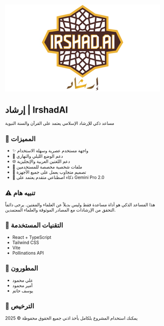 ![IrshadAI Banner](./public/banner.png)

# إرشاد | IrshadAI

مساعد ذكي للإرشاد الإسلامي يعتمد على القرآن والسنة النبوية


## 🌟 المميزات

- ✨ واجهة مستخدم عصرية وسهلة الاستخدام
- 🌙 دعم الوضع الليلي والنهاري
- 🌐 دعم اللغتين العربية والإنجليزية
- 👤 ملفات شخصية مخصصة للمستخدمين
- 📱 تصميم متجاوب يعمل على جميع الأجهزة
- 🤖 ذكاء اصطناعي متقدم يعتمد على Gemini Pro 2.0

## ⚠️ تنبيه هام

هذا المساعد الذكي هو أداة مساعدة فقط وليس بديلاً عن العلماء والمفتين. يرجى دائماً التحقق من الإرشادات مع المصادر الموثوقة والعلماء المعتمدين.

## 🚀 التقنيات المستخدمة

- React + TypeScript
- Tailwind CSS
- Vite
- Pollinations API

## 👥 المطورون

- علي محمود
- أمير محمود
- يوسف حاتم

## 📄 الترخيص
يمكنك استخدام المشروع بلكامل بأخذ اذني
جميع الحقوق محفوظة © 2025
